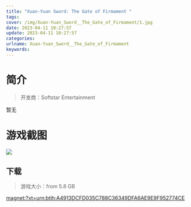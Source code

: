 ```yaml
---
title: "Xuan-Yuan Sword: The Gate of Firmament "
tags: 
cover: /img/Xuan-Yuan_Sword__The_Gate_of_Firmament/1.jpg
date: 2023-04-11 10:27:57
update: 2023-04-11 10:27:57
categories: 
urlname: Xuan-Yuan_Sword__The_Gate_of_Firmament
keywords: 
---
```

# 简介

> 开发商：Softstar Entertainment

暂无

# 游戏截图

![](/img/Xuan-Yuan_Sword__The_Gate_of_Firmament/2.jpg)


## 下载

> 游戏大小：from 5.8 GB

[magnet:?xt=urn:btih:A4913DCFD035C788C36349DFA6AE9E9F952774CE](magnet:?xt=urn:btih:A4913DCFD035C788C36349DFA6AE9E9F952774CE)